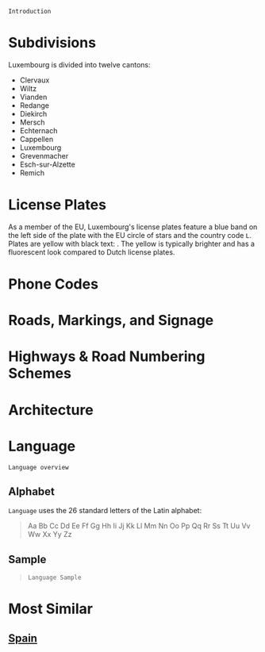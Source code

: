 `Introduction`

# Subdivisions

Luxembourg is divided into twelve cantons:

- Clervaux
- Wiltz
- Vianden
- Redange
- Diekirch
- Mersch
- Echternach
- Cappellen
- Luxembourg
- Grevenmacher
- Esch-sur-Alzette
- Remich

<CountryMap code="LUX" scale="32000" level="2" />

# License Plates

As a member of the EU, Luxembourg's license plates feature a blue band on the left side of the plate with the EU circle of stars and the country code `L`. Plates are yellow with black text: <LicensePlate style="eu" code="L" format="AB 1234" backgroundColor="yellow" />. The yellow is typically brighter and has a fluorescent look compared to Dutch license plates.

# Phone Codes

# Roads, Markings, and Signage

# Highways & Road Numbering Schemes

# Architecture

# Language

`Language overview`

## Alphabet

`Language` uses the 26 standard letters of the Latin alphabet:

> Aa Bb Cc Dd Ee Ff Gg Hh Ii Jj Kk Ll Mm Nn Oo Pp Qq Rr Ss Tt Uu Vv Ww Xx Yy Zz

## Sample

> `Language Sample`

# Most Similar

## [Spain](/countries/ESP)
